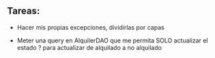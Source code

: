 ## Tareas:

- Hacer mis propias excepciones, dividirlas por capas

- Meter una query en AlquilerDAO que me permita SOLO actualizar el estado ? para actualizar de alquilado a no alquilado